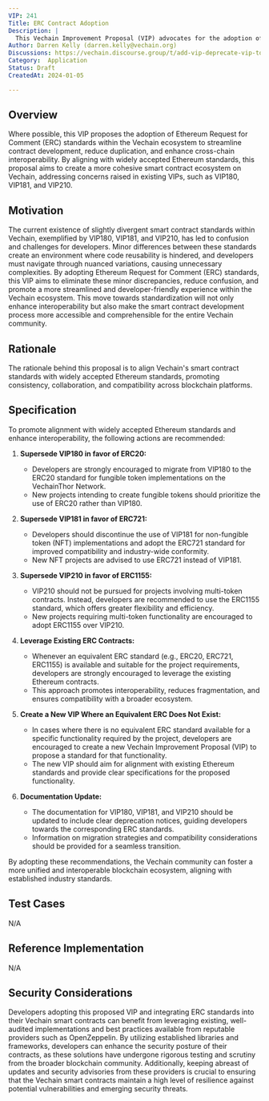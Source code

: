 ```yaml
---
VIP: 241
Title: ERC Contract Adoption
Description: |
  This Vechain Improvement Proposal (VIP) advocates for the adoption of Ethereum Request for Comment (ERC) standards, aiming to eliminate duplication and enhance interoperability by aligning Vechain contracts with their Ethereum counterparts.
Author: Darren Kelly (darren.kelly@vechain.org)
Discussions: https://vechain.discourse.group/t/add-vip-deprecate-vip-token-standards-in-favour-of-erc/93
Category:  Application
Status: Draft
CreatedAt: 2024-01-05

---
```


## Overview

Where possible, this VIP proposes the adoption of Ethereum Request for Comment (ERC) standards within the Vechain ecosystem to streamline contract development, reduce duplication, and enhance cross-chain interoperability. By aligning with widely accepted Ethereum standards, this proposal aims to create a more cohesive smart contract ecosystem on Vechain, addressing concerns raised in existing VIPs, such as VIP180, VIP181, and VIP210.

## Motivation

The current existence of slightly divergent smart contract standards within Vechain, exemplified by VIP180, VIP181, and VIP210, has led to confusion and challenges for developers. Minor differences between these standards create an environment where code reusability is hindered, and developers must navigate through nuanced variations, causing unnecessary complexities. By adopting Ethereum Request for Comment (ERC) standards, this VIP aims to eliminate these minor discrepancies, reduce confusion, and promote a more streamlined and developer-friendly experience within the Vechain ecosystem. This move towards standardization will not only enhance interoperability but also make the smart contract development process more accessible and comprehensible for the entire Vechain community.

## Rationale

The rationale behind this proposal is to align Vechain's smart contract standards with widely accepted Ethereum standards, promoting consistency, collaboration, and compatibility across blockchain platforms.

## Specification

To promote alignment with widely accepted Ethereum standards and enhance interoperability, the following actions are recommended:

1. **Supersede VIP180 in favor of ERC20:**
   - Developers are strongly encouraged to migrate from VIP180 to the ERC20 standard for fungible token implementations on the VechainThor Network.
   - New projects intending to create fungible tokens should prioritize the use of ERC20 rather than VIP180.

2. **Supersede VIP181 in favor of ERC721:**
   - Developers should discontinue the use of VIP181 for non-fungible token (NFT) implementations and adopt the ERC721 standard for improved compatibility and industry-wide conformity.
   - New NFT projects are advised to use ERC721 instead of VIP181.

3. **Supersede VIP210 in favor of ERC1155:**
   - VIP210 should not be pursued for projects involving multi-token contracts. Instead, developers are recommended to use the ERC1155 standard, which offers greater flexibility and efficiency.
   - New projects requiring multi-token functionality are encouraged to adopt ERC1155 over VIP210.

4. **Leverage Existing ERC Contracts:**
   - Whenever an equivalent ERC standard (e.g., ERC20, ERC721, ERC1155) is available and suitable for the project requirements, developers are strongly encouraged to leverage the existing Ethereum contracts.
   - This approach promotes interoperability, reduces fragmentation, and ensures compatibility with a broader ecosystem.

5. **Create a New VIP Where an Equivalent ERC Does Not Exist:**
   - In cases where there is no equivalent ERC standard available for a specific functionality required by the project, developers are encouraged to create a new Vechain Improvement Proposal (VIP) to propose a standard for that functionality.
   - The new VIP should aim for alignment with existing Ethereum standards and provide clear specifications for the proposed functionality.

6. **Documentation Update:**
   - The documentation for VIP180, VIP181, and VIP210 should be updated to include clear deprecation notices, guiding developers towards the corresponding ERC standards.
   - Information on migration strategies and compatibility considerations should be provided for a seamless transition.

By adopting these recommendations, the Vechain community can foster a more unified and interoperable blockchain ecosystem, aligning with established industry standards.

## Test Cases

N/A

## Reference Implementation

N/A

## Security Considerations

Developers adopting this proposed VIP and integrating ERC standards into their Vechain smart contracts can benefit from leveraging existing, well-audited implementations and best practices available from reputable providers such as OpenZeppelin. By utilizing established libraries and frameworks, developers can enhance the security posture of their contracts, as these solutions have undergone rigorous testing and scrutiny from the broader blockchain community. Additionally, keeping abreast of updates and security advisories from these providers is crucial to ensuring that the Vechain smart contracts maintain a high level of resilience against potential vulnerabilities and emerging security threats.